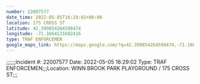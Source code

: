 ```yaml
---
number: 22007577
date_time: 2022-05-05T16:29:02+00:00
location: 175 CROSS ST
latitude: 42.399854264598474
longitude: -71.1664131682416
type: TRAF ENFORCEMEN
google_maps_link: https://maps.google.com/?q=42.399854264598474,-71.1664131682416
---
```


;;;;;;Incident #: 22007577   Date: 2022-05-05 16:29:02   Type: TRAF ENFORCEMEN;;;Location: WINN BROOK PARK PLAYGROUND / 175 CROSS ST;;;

